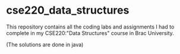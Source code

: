 # cse220_data_structures

This repository contains all the coding labs and assignments I had to complete in my CSE220:"Data Structures" course in Brac University.

(The solutions are done in java)
